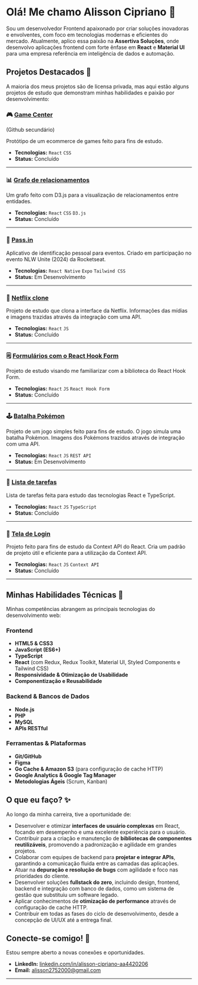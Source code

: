 # Olá! Me chamo Alisson Cipriano 👋

Sou um desenvolvedor Frontend apaixonado por criar soluções inovadoras e envolventes, com foco em tecnologias modernas e eficientes do mercado. Atualmente, aplico essa paixão na **Assertiva Soluções**, onde desenvolvo aplicações frontend com forte ênfase em **React** e **Material UI** para uma empresa referência em inteligência de dados e automação.

## Projetos Destacados 📂

A maioria dos meus projetos são de licensa privada, mas aqui estão alguns projetos de estudo que demonstram minhas habilidades e paixão por desenvolvimento:

### 🎮 [Game Center](https://github.com/AlissonCiprian0/gamecenter?tab=readme-ov-file)
(Github secundário)

Protótipo de um ecommerce de games feito para fins de estudo.
* **Tecnologias:** `React` `CSS`
* **Status:** Concluído
---

### 📊 [Grafo de relacionamentos](https://github.com/alissoncipriano/grafo)
Um grafo feito com D3.js para a visualização de relacionamentos entre entidades.
* **Tecnologias:** `React` `CSS` `D3.js`
* **Status:** Concluído
---

### 🚀 [Pass.in](https://github.com/alissoncipriano/nlw-unite-2024)
Aplicativo de identificação pessoal para eventos. Criado em participação no evento NLW Unite (2024) da Rocketseat.
* **Tecnologias:** `React Native` `Expo` `Tailwind CSS`
* **Status:** Em Desenvolvimento

---

### 🍿 [Netflix clone](https://github.com/AlissonCiprian0/netflixclone)
Projeto de estudo que clona a interface da Netflix. Informações das mídias e imagens trazidas através da integração com uma API.
* **Tecnologias:** `React` `JS`
* **Status:** Concluído

---

### 🗒️ [Formulários com o React Hook Form](https://github.com/alissoncipriano/state-management)
Projeto de estudo visando me familiarizar com a biblioteca do React Hook Form.
* **Tecnologias:** `React` `JS` `React Hook Form`
* **Status:** Concluído

---

### 🕹️ [Batalha Pokémon](https://github.com/AlissonCiprian0/PokeGame)
Projeto de um jogo simples feito para fins de estudo. O jogo simula uma batalha Pokémon. Imagens dos Pokémons trazidos através de integração com uma API.
* **Tecnologias:** `React` `JS` `REST API`
* **Status:** Em Desenvolvimento

---

### 📝 [Lista de tarefas](https://github.com/alissoncipriano/typescript-todo-app)
Lista de tarefas feita para estudo das tecnologias React e TypeScript.
* **Tecnologias:** `React` `JS` `TypeScript`
* **Status:** Concluído

---

### 👤 [Tela de Login](https://github.com/alissoncipriano/react-context-example)
Projeto feito para fins de estudo da Context API do React. Cria um padrão de projeto útil e eficiente para a utilização da Context API.
* **Tecnologias:** `React` `JS` `Context API`
* **Status:** Concluído

---



## Minhas Habilidades Técnicas 🚀

Minhas competências abrangem as principais tecnologias do desenvolvimento web:

### Frontend
* **HTML5 & CSS3**
* **JavaScript (ES6+)**
* **TypeScript**
* **React** (com Redux, Redux Toolkit, Material UI, Styled Components e Tailwind CSS)
* **Responsividade & Otimização de Usabilidade**
* **Componentização e Reusabilidade**

### Backend & Bancos de Dados
* **Node.js**
* **PHP**
* **MySQL**
* **APIs RESTful**

### Ferramentas & Plataformas
* **Git/GitHub**
* **Figma**
* **Go Cache & Amazon S3** (para configuração de cache HTTP)
* **Google Analytics & Google Tag Manager**
* **Metodologias Ágeis** (Scrum, Kanban)

## O que eu faço? ✨

Ao longo da minha carreira, tive a oportunidade de:

* Desenvolver e otimizar **interfaces de usuário complexas** em React, focando em desempenho e uma excelente experiência para o usuário.
* Contribuir para a criação e manutenção de **bibliotecas de componentes reutilizáveis**, promovendo a padronização e agilidade em grandes projetos.
* Colaborar com equipes de backend para **projetar e integrar APIs**, garantindo a comunicação fluida entre as camadas das aplicações.
* Atuar na **depuração e resolução de bugs** com agilidade e foco nas prioridades do cliente.
* Desenvolver soluções **fullstack do zero**, incluindo design, frontend, backend e integração com banco de dados, como um sistema de gestão que substituiu um software legado.
* Aplicar conhecimentos de **otimização de performance** através de configuração de cache HTTP.
* Contribuir em todas as fases do ciclo de desenvolvimento, desde a concepção de UI/UX até a entrega final.


## Conecte-se comigo! 🤝

Estou sempre aberto a novas conexões e oportunidades.

* **LinkedIn:** [linkedin.com/in/alisson-cipriano-aa4420206](https://www.linkedin.com/in/alisson-cipriano-aa4420206)
* **Email:** alisson2752000@gmail.com

---
